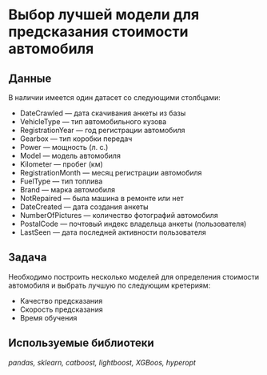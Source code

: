 # Выбор лучшей модели для предсказания стоимости автомобиля


## Данные

В наличии имеется один датасет со следующими столбцами:
- DateCrawled — дата скачивания анкеты из базы
- VehicleType — тип автомобильного кузова
- RegistrationYear — год регистрации автомобиля
- Gearbox — тип коробки передач
- Power — мощность (л. с.)
- Model — модель автомобиля
- Kilometer — пробег (км)
- RegistrationMonth — месяц регистрации автомобиля
- FuelType — тип топлива
- Brand — марка автомобиля
- NotRepaired — была машина в ремонте или нет
- DateCreated — дата создания анкеты
- NumberOfPictures — количество фотографий автомобиля
- PostalCode — почтовый индекс владельца анкеты (пользователя)
- LastSeen — дата последней активности пользователя

## Задача
Необходимо построить несколько моделей для определения стоимости автомобиля и выбрать лучшую по следующим кретериям:
* Качество предсказания
* Скорость предсказания
* Время обучения

## Используемые библиотеки
*pandas, sklearn, catboost, lightboost, XGBoos, hyperopt*
